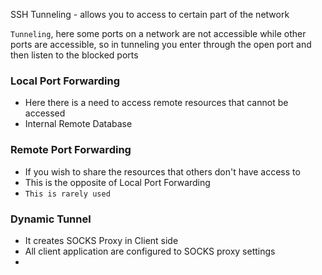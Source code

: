 SSH Tunneling - allows you to access to certain part of the network

`Tunneling`, here some ports on a network are not accessible while other ports are accessible, so in tunneling you enter through the open port and then listen to the blocked ports

### Local Port Forwarding

- Here there is a need to access remote resources that cannot be accessed
- Internal Remote Database

### Remote Port Forwarding

- If you wish to share the resources that others don't have access to 
- This is the opposite of Local Port Forwarding
- `This is rarely used`

### Dynamic Tunnel 

- It creates SOCKS Proxy in Client side
- All client application are configured to SOCKS proxy settings
- 